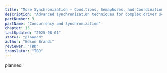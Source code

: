 ```yaml
---
title: "More Synchronization — Conditions, Semaphores, and Coordination"
description: "Advanced synchronization techniques for complex driver scenarios"
partNumber: 3
partName: "Concurrency and Synchronization"
chapter: 15
lastUpdated: "2025-08-01"
status: "planned"
author: "Edson Brandi"
reviewer: "TBD"
translator: "TBD"
---
```


planned
